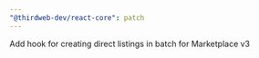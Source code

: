 ```yaml
---
"@thirdweb-dev/react-core": patch
---
```


Add hook for creating direct listings in batch for Marketplace v3
